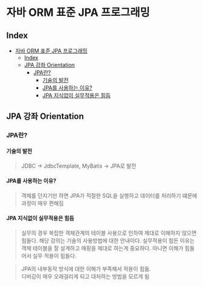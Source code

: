 # 자바 ORM 표준 JPA 프로그래밍

## Index

- [자바 ORM 표준 JPA 프로그래밍](#자바-orm-표준-jpa-프로그래밍)
  - [Index](#index)
  - [JPA 강좌 Orientation](#jpa-강좌-orientation)
    - [JPA란?](#jpa란)
      - [기술의 발전](#기술의-발전)
      - [JPA를 사용하는 이유?](#jpa를-사용하는-이유)
      - [JPA 지식없이 실무적용은 힘듬](#jpa-지식없이-실무적용은-힘듬)

## JPA 강좌 Orientation

### JPA란?

#### 기술의 발전

> JDBC → JdbcTemplate, MyBatis → JPA로 발전

#### JPA를 사용하는 이유?

> 객체를 던지기만 하면 JPA가 적절한 SQL을 실행하고 데이터를 처리하기 떄문에 과정이 매우 편해짐

#### JPA 지식없이 실무적용은 힘듬

> 실무의 경우 복잡한 객체관계의 테이블 사용으로 인하여 제대로 이해하지 않으면 힘들다. 해당 강의는 기술의 사용방법에 대한 안내이다.
> 실무적용이 힘든 이유는 객체 테이블을 잘 설계하고 매핑을 제대로 하는게 중요하다. 아니면 이해가 힘들어서 실무 적용이 힘들다.

> JPA의 내부동작 방식에 대한 이해가 부족해서 적용이 힘듦.  
> 디버깅이 매우 오래걸리게 되고 대처하는 방법을 모르게 됨
